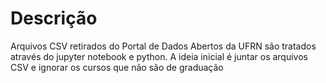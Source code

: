 # Descrição

Arquivos CSV retirados do Portal de Dados Abertos da UFRN são tratados através do jupyter notebook e python. A ideia inicial é juntar os arquivos CSV e ignorar os cursos que não são de graduação
